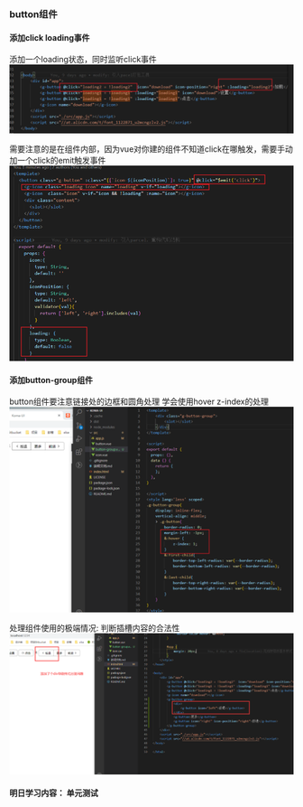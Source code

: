 ### button组件

#### 添加click loading事件

添加一个loading状态，同时监听click事件
![click](./1.png)

需要注意的是在组件内部，因为vue对你建的组件不知道click在哪触发，需要手动加一个click的emit触发事件
![click](./2.png)


#### 添加button-group组件
button组件要注意链接处的边框和圆角处理 学会使用hover z-index的处理
![click](./3.png)


处理组件使用的极端情况:
判断插槽内容的合法性
![click](./4.png)


#### 明日学习内容： 单元测试
